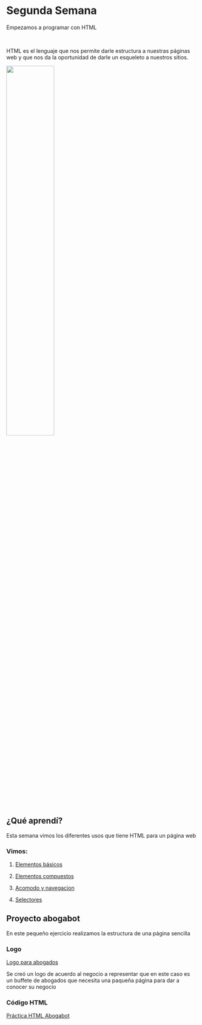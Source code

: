 # Segunda Semana

<p> Empezamos a programar con HTML </p><br>
<p> HTML es el lenguaje que nos permite darle estructura a nuestras páginas web y que nos da la oportunidad de darle un esqueleto a nuestros sitios.</p>
<img src="https://upload.wikimedia.org/wikipedia/commons/thumb/6/61/HTML5_logo_and_wordmark.svg/250px-HTML5_logo_and_wordmark.svg.png" width="50%" height= "50%">

<h2> ¿Qué aprendí?</h2>
<p> Esta semana vimos los diferentes usos que tiene HTML para un página web </p>

<h3> Vimos:</h3>

1. [Elementos básicos](https://github.com/IIDarkTexII/Practicas-Front-End/blob/main/Semana%202%20-%20Aprendiendo%20HTML/Pr%C3%A1cticas%20lives/Elementos%20b%C3%A1sicos.html)

2. [Elementos compuestos](https://github.com/IIDarkTexII/Practicas-Front-End/blob/main/Semana%202%20-%20Aprendiendo%20HTML/Pr%C3%A1cticas%20lives/Elementos%20compuestos.html)

3. [Acomodo y navegacion](https://github.com/IIDarkTexII/Practicas-Front-End/blob/main/Semana%202%20-%20Aprendiendo%20HTML/Pr%C3%A1cticas%20lives/acomodo%20y%20navegacion.html)

4. [Selectores](https://github.com/IIDarkTexII/Practicas-Front-End/blob/main/Semana%202%20-%20Aprendiendo%20HTML/Pr%C3%A1cticas%20lives/Selectores.html)

<h2> Proyecto abogabot</h2>
<p> En este pequeño ejercicio realizamos la estructura de una página sencilla</p>

<h3>Logo</h3>

[Logo para abogados](https://github.com/IIDarkTexII/Practicas-Front-End/blob/main/Semana%202%20-%20Aprendiendo%20HTML/Ejercicio%20Abogabot%20HTML/Logo%20para%20abogados.png)

<p> Se creó un logo de acuerdo al negocio a representar que en este caso es un buffete de abogados que necesita una paqueña página para dar a conocer su negocio</p>

<h3>Código HTML</h3>

[Práctica HTML Abogabot](https://github.com/IIDarkTexII/Practicas-Front-End/blob/main/Semana%202%20-%20Aprendiendo%20HTML/Ejercicio%20Abogabot%20HTML/Pr%C3%A1ctica%20HTML%20Abogabot.html)
